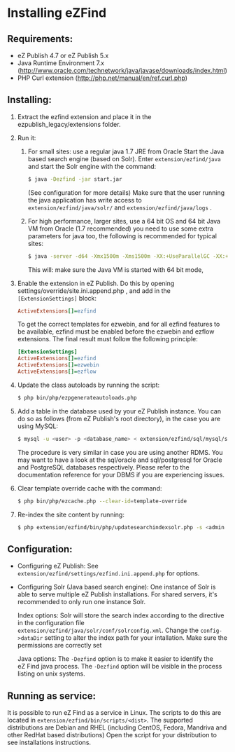 Installing eZFind
=================

Requirements:
-------------
- eZ Publish 4.7 or eZ Publish 5.x
- Java Runtime Environment 7.x (http://www.oracle.com/technetwork/java/javase/downloads/index.html)
- PHP Curl extension (http://php.net/manual/en/ref.curl.php)

Installing:
-----------
1. Extract the ezfind extension and place it in the ezpublish_legacy/extensions folder.
2. Run it:

   1. For small sites: use a regular java 1.7 JRE from Oracle
      Start the Java based search engine (based on Solr).
      Enter `extension/ezfind/java` and start the Solr engine with the command:

      ```bash
      $ java -Dezfind -jar start.jar
      ```
      (See configuration for more details)
      Make sure that the user running the java application has write access to
      `extension/ezfind/java/solr/` and `extension/ezfind/java/logs` .
   2. For high performance, larger sites, use a 64 bit OS and 64 bit Java VM from Oracle (1.7 recommended)
      you need to use some extra parameters for java too, the following is recommended for typical sites:

      ```bash
      $ java -server -d64 -Xmx1500m -Xms1500m -XX:+UseParallelGC -XX:+AggressiveOpts -XX:NewRatio=5 -jar start.jar
      ```
      This will: make sure the Java VM is started with 64 bit mode,

3. Enable the extension in eZ Publish. Do this by opening settings/override/site.ini.append.php ,
   and add in the `[ExtensionSettings]` block:

   ```ini
   ActiveExtensions[]=ezfind
   ```
   To get the correct templates for ezwebin, and for all ezfind features to be available,
   ezfind must be enabled before the ezwebin and ezflow extensions. The final result must follow the following principle:

   ```ini
   [ExtensionSettings]
   ActiveExtensions[]=ezfind
   ActiveExtensions[]=ezwebin
   ActiveExtensions[]=ezflow
   ```
4. Update the class autoloads by running the script:

   ```bash
   $ php bin/php/ezpgenerateautoloads.php
   ```
5. Add a table in the database used by your eZ Publish instance. You can do so as follows
   (from eZ Publish's root directory), in the case you are using MySQL:

   ```bash
   $ mysql -u <user> -p <database_name> < extension/ezfind/sql/mysql/schema.sql
   ```
   The procedure is very similar in case you are using another RDMS. You may want to have a look at the
   sql/oracle and sql/postgresql for Oracle and PostgreSQL databases respectively.
   Please refer to the documentation reference for your DBMS if you are experiencing issues.
6. Clear template override cache with the command:

   ```bash
   $ php bin/php/ezcache.php --clear-id=template-override
   ```
7. Re-index the site content by running:

   ```bash
   $ php extension/ezfind/bin/php/updatesearchindexsolr.php -s <admin siteaccess>
   ```

Configuration:
--------------

* Configuring eZ Publish:
  See `extension/ezfind/settings/ezfind.ini.append.php` for options.
* Configuring Solr (Java based search engine):
  One instance of Solr is able to serve multiple eZ Publish installations.
  For shared servers, it's recommended to only run one instance Solr.

  Index options:
  Solr will store the search index according to the directive in the configuration file
  `extension/ezfind/java/solr/conf/solrconfig.xml`. Change the `config->dataDir`
  setting to alter the index path for your intallation. Make sure the permissions are
  correctly set

  Java options:
  The `-Dezfind` option is to make it easier to identify the eZ Find java process. The `-Dezfind` option
  will be visible in the process listing on unix systems.

Running as service:
-------------------
It is possible to run eZ Find as a service in Linux. The scripts to do this are located in
`extension/ezfind/bin/scripts/<dist>`. The supported distributions are Debian and RHEL (including CentOS, Fedora,
Mandriva and other RedHat based distributions)
Open the script for your distribution to see installations instructions.
